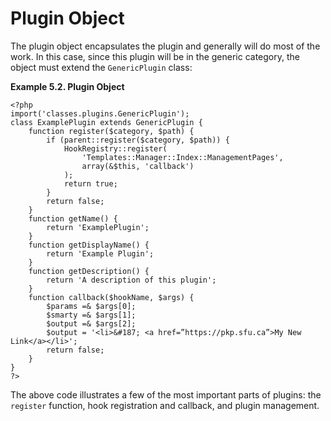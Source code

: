# Plugin Object

The plugin object encapsulates the plugin and generally will do most of the work. In this case, since this plugin will be in the generic category, the object must extend the ``GenericPlugin`` class:

**Example 5.2. Plugin Object**

````
<?php 
import('classes.plugins.GenericPlugin'); 
class ExamplePlugin extends GenericPlugin { 
    function register($category, $path) { 
        if (parent::register($category, $path)) { 
            HookRegistry::register( 
                'Templates::Manager::Index::ManagementPages', 
                array(&$this, 'callback') 
            ); 
            return true; 
        } 
        return false; 
    } 
    function getName() { 
        return 'ExamplePlugin'; 
    } 
    function getDisplayName() { 
        return 'Example Plugin'; 
    } 
    function getDescription() { 
        return 'A description of this plugin'; 
    } 
    function callback($hookName, $args) { 
        $params =& $args[0]; 
        $smarty =& $args[1]; 
        $output =& $args[2]; 
        $output = '<li>&#187; <a href=”https://pkp.sfu.ca”>My New Link</a></li>'; 
        return false; 
    } 
} 
?>
````

The above code illustrates a few of the most important parts of plugins: the ``register`` function, hook registration and callback, and plugin management.


